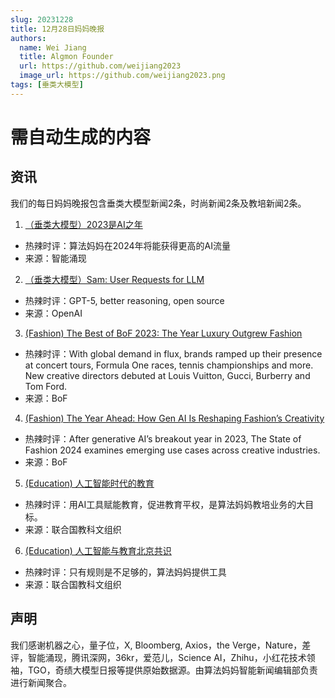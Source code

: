 ```yaml
---
slug: 20231228
title: 12月28日妈妈晚报
authors:
  name: Wei Jiang
  title: Algmon Founder
  url: https://github.com/weijiang2023
  image_url: https://github.com/weijiang2023.png
tags: [垂类大模型]
---
```


# 需自动生成的内容
## 资讯
我们的每日妈妈晚报包含垂类大模型新闻2条，时尚新闻2条及教培新闻2条。

1. [（垂类大模型）2023是AI之年](https://mp.weixin.qq.com/s/nzeHh9m7XIdkq1hp0-S2EQ)
* 热辣时评：算法妈妈在2024年将能获得更高的AI流量
* 来源：智能涌现

2. [（垂类大模型）Sam: User Requests for LLM](https://twitter.com/sama/status/1738673279085457661)
* 热辣时评：GPT-5, better reasoning, open source
* 来源：OpenAI

3. [(Fashion) The Best of BoF 2023: The Year Luxury Outgrew Fashion](https://www.businessoffashion.com/articles/luxury/best-of-2023-luxury-fashion-branding-debut-fashion-show/)
* 热辣时评：With global demand in flux, brands ramped up their presence at concert tours, Formula One races, tennis championships and more. New creative directors debuted at Louis Vuitton, Gucci, Burberry and Tom Ford.
* 来源：BoF

4. [(Fashion) The Year Ahead: How Gen AI Is Reshaping Fashion’s Creativity](https://www.businessoffashion.com/articles/technology/the-state-of-fashion-2024-report-generative-ai-artificial-intelligence-technology-creativity/)
* 热辣时评：After generative AI’s breakout year in 2023, The State of Fashion 2024 examines emerging use cases across creative industries.
* 来源：BoF

5. [(Education) 人工智能时代的教育](https://unesdoc.unesco.org/ark:/48223/pf0000387029_chi)
* 热辣时评：用AI工具赋能教育，促进教育平权，是算法妈妈教培业务的大目标。
* 来源：联合国教科文组织

6. [(Education) 人工智能与教育北京共识](https://unesdoc.unesco.org/ark:/48223/pf0000368303)
* 热辣时评：只有规则是不足够的，算法妈妈提供工具
* 来源：联合国教科文组织

## 声明

我们感谢机器之心，量子位，X, Bloomberg, Axios，the Verge，Nature，差评，智能涌现，腾讯深网，36kr，爱范儿，Science AI，Zhihu，小红花技术领袖，TGO，奇绩大模型日报等提供原始数据源。由算法妈妈智能新闻编辑部负责进行新闻聚合。